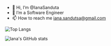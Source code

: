 - 👋 Hi, I’m @IanaSanduta
- 👀 I’m a Software Engineer
- 📫 How to reach me iana.sandutsa@gmail.com

![Top Langs](https://github-readme-stats.vercel.app/api/top-langs/?username=IanaSanduta&layout=compact)




![Iana's GitHub stats](https://github-readme-stats.vercel.app/api?username=IanaSanduta&show_icons=true&bg_color=DEG,D76B4D,885492&title_color=FFFFFF&text_color=FFFFFF&icon_color=F1D2F9)
